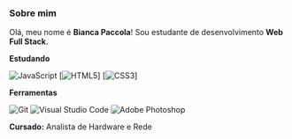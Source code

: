 ### Sobre mim

Olá, meu nome é **Bianca Paccola**! Sou estudante de desenvolvimento **Web Full Stack**.

**Estudando**

![JavaScript](https://img.shields.io/badge/JavaScript-D5F7E6?style=for-the-badge&logo=javascript&logoColor=F7DF1E)
[![HTML5](https://img.shields.io/badge/HTML5-D5F7E6?style=for-the-badge&logo=html5&logoColor=E34F26)]
[![CSS3](https://img.shields.io/badge/CSS3-D5F7E6?style=for-the-badge&logo=css3&logoColor=00BFFF)]



**Ferramentas**

![Git](https://img.shields.io/badge/Git-E7ECEB?style=for-the-badge&logo=git)
![Visual Studio Code](https://img.shields.io/badge/VS%20Code-E7ECEB?style=for-the-badge&logo=visual-studio-code&logoColor=00BFFF)
![Adobe Photoshop](https://img.shields.io/badge/Photoshop-E7ECEB?style=for-the-badge&logo=adobe-photoshop)


**Cursado:** 
Analista de Hardware e Rede

